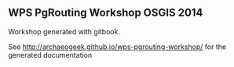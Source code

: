 
## WPS PgRouting Workshop OSGIS 2014

Workshop generated with gitbook.

See http://archaeogeek.github.io/wps-pgrouting-workshop/ for the generated documentation